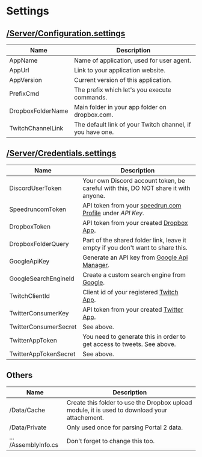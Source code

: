 ﻿# Settings

## [/Server/Configuration.settings](https://github.com/NeKzor/NeKzBot/NeKzBotSelfBot/Server/blob/master/Configuration.settings)
| Name | Description |
| --- | --- |
| AppName | Name of application, used for user agent. |
| AppUrl | Link to your application website. |
| AppVersion | Current version of this application. |
| PrefixCmd | The prefix which let's you execute commands. |
| DropboxFolderName | Main folder in your app folder on dropbox.com. |
| TwitchChannelLink | The default link of your Twitch channel, if you have one. |

## [/Server/Credentials.settings](https://github.com/NeKzor/NeKzBot/NeKzBotSelfBot/Server/blob/master/Credentials.settings)
| Name | Description |
| --- | --- |
| DiscordUserToken | Your own Discord account token, be careful with this, DO NOT share it with anyone. |
| SpeedruncomToken | API token from your [speedrun.com Profile](https://speedrun.com/settings) under _API Key_. |
| DropboxToken | API token from your created [Dropbox App](https://www.dropbox.com/developers). |
| DropboxFolderQuery | Part of the shared folder link, leave it empty if you don't want to share this. |
| GoogleApiKey | Generate an API key from [Google Api Manager](https://console.developers.google.com). |
| GoogleSearchEngineId | Create a custom search engine from [Google](https://cse.google.com). |
| TwitchClientId | Client id of your registered [Twitch App](https://www.twitch.tv/settings/connections). |
| TwitterConsumerKey | API token from your created [Twitter App](https://apps.twitter.com/). |
| TwitterConsumerSecret | See above. |
| TwitterAppToken | You need to generate this in order to get access to tweets. See above. |
| TwitterAppTokenSecret | See above. |

## Others
| Name | Description |
| --- | --- |
| /Data/Cache | Create this folder to use the Dropbox upload module, it is used to download your attachement. |
| /Data/Private | Only used once for parsing Portal 2 data. |
| ... /AssemblyInfo.cs | Don't forget to change this too. |